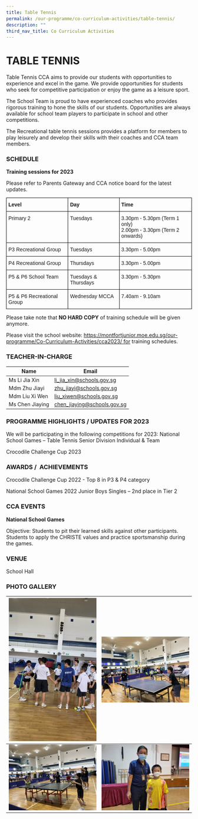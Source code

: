 ```yaml
---
title: Table Tennis
permalink: /our-programme/co-curriculum-activities/table-tennis/
description: ""
third_nav_title: Co Curriculum Activities
---
```

# **TABLE TENNIS**

Table Tennis CCA aims to provide our students with opportunities to experience and excel in the game. We provide opportunities for students who seek for competitive participation or enjoy the game as a leisure sport. 
 
The School Team is proud to have experienced coaches who provides rigorous training to hone the skills of our students. Opportunities are always available for school team players to participate in school and other competitions.

The Recreational table tennis sessions provides a platform for members to play leisurely and develop their skills with their coaches and CCA team members.


### SCHEDULE

**Training sessions for 2023**

Please refer to Parents Gateway and CCA notice board for the latest updates.

<style type="text/css">
.tg  {border-collapse:collapse;border-spacing:0;}
.tg td{border-color:black;border-style:solid;border-width:1px;font-family:Arial, sans-serif;font-size:14px;
  overflow:hidden;padding:10px 5px;word-break:normal;}
.tg th{border-color:black;border-style:solid;border-width:1px;font-family:Arial, sans-serif;font-size:14px;
  font-weight:normal;overflow:hidden;padding:10px 5px;word-break:normal;}
.tg .tg-1wig{font-weight:bold;text-align:left;vertical-align:top}
.tg .tg-0lax{text-align:left;vertical-align:top}
</style>
<table class="tg">
<thead>
  <tr>
    <th class="tg-1wig">Level</th>
    <th class="tg-1wig">Day</th>
    <th class="tg-1wig">Time</th>
  </tr>
</thead>
<tbody>
  <tr>
    <td class="tg-0lax">Primary 2</td>
    <td class="tg-0lax">Tuesdays</td>
    <td class="tg-0lax">3.30pm - 5.30pm (Term 1 only)<br>2.00pm - 3.30pm (Term 2 onwards)</td>
  </tr>
  <tr>
    <td class="tg-0lax">P3 Recreational Group</td>
    <td class="tg-0lax">Tuesdays</td>
    <td class="tg-0lax">3.30pm - 5.00pm</td>
  </tr>
  <tr>
    <td class="tg-0lax">P4 Recreational Group</td>
    <td class="tg-0lax">Thursdays</td>
    <td class="tg-0lax">3.30pm - 5.00pm</td>
  </tr>
  <tr>
    <td class="tg-0lax">P5 &amp; P6 School Team</td>
    <td class="tg-0lax">Tuesdays &amp; Thursdays</td>
    <td class="tg-0lax">3.30pm - 5.30pm</td>
  </tr>
  <tr>
    <td class="tg-0lax">P5 &amp; P6 Recreational Group</td>
    <td class="tg-0lax">Wednesday MCCA</td>
    <td class="tg-0lax">7.40am - 9.10am</td>
  </tr>
</tbody>
</table>

Please take note that <b>NO HARD COPY</b> of training schedule will be given anymore.

Please visit the school website: https://montfortjunior.moe.edu.sg/our-programme/Co-Curriculum-Activities/cca2023/ for training schedules.


### TEACHER-IN-CHARGE 



| Name  | Email | 
| -------- | -------- |
| Ms Li Jia Xin     | [li_jia_xin@schools.gov.sg](li_jia_xin@schools.gov.sg)     |
| Mdm Zhu Jiayi     | [zhu_jiayi@schools.gov.sg](zhu_jiayi@schools.gov.sg)     |
| Mdm Liu Xi Wen     | [liu_xiwen@schools.gov.sg](liu_xiwen@schools.gov.sg)     |
| Ms Chen Jiaying     | [chen_jiaying@schools.gov.sg](chen_jiaying@schools.gov.sg)     |

### PROGRAMME HIGHLIGHTS / UPDATES FOR 2023

We will be participating in the following competitions for 2023:
National School Games – Table Tennis Senior Division Individual & Team
 
Crocodile Challenge Cup 2023

### AWARDS /  ACHIEVEMENTS

Crocodile Challenge Cup 2022 - Top 8 in P3 & P4 category

National School Games 2022 Junior Boys Singles – 2nd place in Tier 2 


### CCA EVENTS

**National School Games**

Objective:
Students to pit their learned skills against other participants.
Students to apply the CHRISTE values and practice sportsmanship during the games.


### VENUE

School Hall


### PHOTO GALLERY


| ![](/images/CCA/Table%20Tennis/bonding%20session.jpg) | ![](/images/CCA/Table%20Tennis/practicing%20with%20each%20other.jpg) |
| -------- | -------- |
| ![](/images/CCA/Table%20Tennis/MCCA%20session%20-%20%20playing%20with%20coach.jpg)     | ![](/images/CCA/Table%20Tennis/Tyler's%20NSG%20Junior%20Medal%20Win.jpg)     |